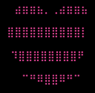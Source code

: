 <!DOCTYPE html>
<html lang="th">
<head>
  <meta charset="UTF-8" />
  <title>💖</title>
  <style>
    html, body {
      height: 100%;
      margin: 0; padding: 0;
      background-color: #000;
      font-family: 'Sarabun', sans-serif;
      color: #ff99cc;
    }
    body {
      display: flex;
      justify-content: center;
      align-items: center;
      flex-direction: column;
    }
    .content {
      max-width: 700px;
      padding: 30px;
      text-align: center;
    }
    #typewriter {
      font-size: 20px;
      white-space: pre-wrap;
      text-align: left;
      display: inline-block;
    }
    .heart {
      font-size: 20px;
      color: #ff4da6;
      white-space: pre;
      animation: pulse 1.5s infinite;
      margin-top: 40px;
    }
    @keyframes pulse {
      0%   { opacity: 1; transform: scale(1); }
      50%  { opacity: 0.7; transform: scale(1.05); }
      100% { opacity: 1; transform: scale(1); }
    }
  </style>
</head>
<body>
  <div class="content">
    <div id="typewriter"></div>
    <div class="heart">
      ⠀⠀⠀⣴⣶⣶⣦⡀⢀⣴⣶⣶⣦<br />
      ⠀⠀⣿⣿⣿⣿⣿⣿⣿⣿⣿⣿⡇<br />
      ⠀⠀⠹⣿⣿⣿⣿⣿⣿⣿⣿⠟<br />
      ⠀⠀⠀⠉⠛⠿⣿⣿⠿⠛⠉<br />
    </div>
  </div>
  <script>
    const message = `hi my dear. :)

ลิ้งค์นี้ไม่มีอะไรพิเศษมากเท่ารักที่มีให้ปุนนะแค่อยากจะมาบอกอะไรนิดหน่อยยย :)

รู้มั้ยที่ผ่านมาไม่ว่าจะกี่วันหรือกี่เดือนไม่ว่าจะคุยกันหรือไม่คุยกัน
ปุนอยู่ข้างในใจกัสลึกๆตลอดมาเลยนะ

เห็นท้องฟ้ากับดาวมั้ย
บางทีตอนกลางวันเราอาจจะมองไม่เห็น
แต่ตอนกลางคืนดาวก็จะโผล่มาอยู่ข้างๆบนท้องฟ้าอยู่ดี

เช่นกัน กัสคิดแบบนั้นมาตลอด
ว่าอยากจะเป็นดาวที่ส่องแสงให้ปุน
ไม่ว่าตอนกลางวันอาจจะไม่เห็น
แต่ในบางทีก็อาจจะทําให้รับรู้ได้ว่าปุนมีกัสอยู่ข้างๆ
เหมือนกับฟ้าที่มีดาว

อย่างที่ยูบอกนั่นแหละว่าถ้าเราไม่ได้คู่กันหรืออะไร
แต่ไออ่ะจะคอยเฝ้าดูปุน
จะคอยส่งพลังรักดวงน้อยๆดวงนี้ให้ไปถึง

แค่เห็นว่าปุนมีความสุข ทุกอย่างเป็นไปได้ด้วยดี
หน้าที่การงาน ครอบครัว ชีวิต
ยังมีไอที่คอยยินดีทุกอย่างเสมอ

ถ้าขอพรได้ข้อนึง อยากให้ดาวอยู่คู่กับฟ้าตลอดเวลาเลย
อยากให้ดาวส่องแสงให้ความอบอุ่น
ความรักไม่แพ้สิ่งอื่นใดๆ

จนตอนนี้ก็ได้แต่ทําหน้าที่ตัวเองให้เก่ง
และได้แต่ยกมือขึ้นขอในตอนกลางคืน

อยากให้รู้ว่าทุกอย่างที่ทําไปมันมียูซ่อนอยู่นะ

ไปนู้นก็ขอให้ปลอดภัยจากทุกอย่าง
เป็นห่วงนะ ไม่อยากให้ไปเลย

ไม่ว่าจะไกลกันแค่ไหน หัวใจกัสอยู่กับปุนนะ

ไม่ได้เตรียมพร้อมในวันที่ไม่มียูเลย
ขอให้ทุกอย่างใจดีกับปุนนะ

ด้วยรักและดุอาร์.
`;
    const typewriter = document.getElementById("typewriter");
    let i = 0;
    function type() {
      if(i < message.length){
        typewriter.textContent += message.charAt(i);
        i++;
        setTimeout(type, 35);
      }
    }
    type();
  </script>
</body>
</html>
